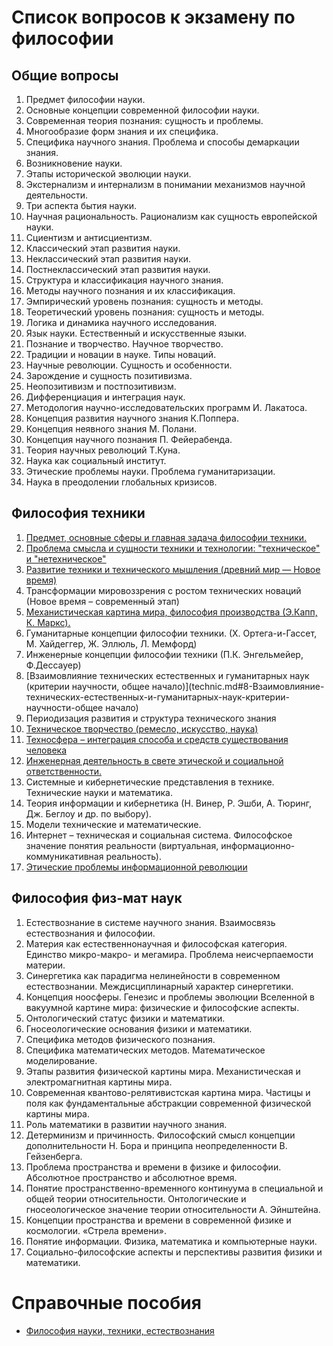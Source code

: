 # Список вопросов к экзамену по философии
## Общие вопросы
1. Предмет философии науки.
2. Основные концепции современной философии науки.
3. Современная теория познания: сущность и проблемы.
4. Многообразие форм знания и их специфика.
5. Специфика научного знания. Проблема и способы демаркации знания.
6. Возникновение науки.
7. Этапы исторической эволюции науки.
8. Экстернализм и интернализм в понимании механизмов научной деятельности.
9. Три аспекта бытия науки.
10. Научная рациональность. Рационализм как сущность европейской науки.
11. Сциентизм и антисциентизм.
12. Классический этап развития науки.
13. Неклассический этап развития науки.
14. Постнеклассический этап развития науки.
15. Структура и классификация научного знания.
16. Методы научного познания и их классификация.
17. Эмпирический уровень познания: сущность и методы.
18. Теоретический уровень познания: сущность и методы.
19. Логика и динамика научного исследования.
20. Язык науки. Естественный и искусственные языки.
21. Познание и творчество. Научное творчество.
22. Традиции и новации в науке. Типы новаций.
23. Научные революции. Сущность и особенности.
24. Зарождение и сущность позитивизма.
25. Неопозитивизм и постпозитивизм.
26. Дифференциация и интеграция наук.
27. Методология научно-исследовательских программ И. Лакатоса.
28. Концепция развития научного знания К.Поппера.
29. Концепция неявного знания М. Полани.
30. Концепция научного познания П. Фейерабенда.
31. Теория научных революций Т.Куна.
32. Наука как социальный институт.
33. Этические проблемы науки. Проблема гуманитаризации.
34. Наука в преодолении глобальных кризисов.

## Философия техники
1. [Предмет, основные сферы и главная задача философии техники.](technic.md#1-Предмет-основные-сферы-и-главная-задача-философии-техники)
2. [Проблема смысла и сущности техники и технологии: "техническое" и "нетехническое"](technic.md#2-Проблема-смысла-и-сущности-техники-и-технологии-техническое-и-нетехническое)
3. [Развитие техники и технического мышления (древний мир — Новое время)](https://github.com/pinecrew/philosophy/blob/master/technic.md#3-Развитие-техники-и-технического-мышления-древний-мир--Новое-время)
4. Трансформации мировоззрения с ростом технических новаций (Новое время – современный этап)
5. [Механистическая картина мира, философия производства (Э.Капп, К. Маркс).](technic.md#5-Механистическая-картина-мира-философия-производства-ЭКапп-К-Маркс)
6. Гуманитарные концепции философии техники. (Х. Ортега-и-Гассет, М. Хайдеггер, Ж. Эллюль, Л. Мемфорд)
7. Инженерные концепции философии техники (П.К. Энгельмейер, Ф.Дессауер)
8. [Взаимовлияние технических естественных и гуманитарных наук (критерии научности, общее начало)](technic.md#8-Взаимовлияние-технических-естественных-и-гуманитарных-наук-критерии-научности-общее начало)
9. Периодизация развития и структура технического знания
10. [Техническое творчество (ремесло, искусство, наука)](technic.md#10-Техническое-творчество-ремесло-искусство-наука)
11. [Техносфера – интеграция способа и средств существования человека](technic.md#11-Техносфера--интеграция-способа-и-средств-существования-человека)
12. [Инженерная деятельность в свете этической и социальной ответственности.](technic.md#12-Инженерная-деятельность-в-свете-этической-и-социальной-ответственности)
13. Системные и кибернетические представления в технике. Технические науки и математика.
14. Теория информации и кибернетика (Н. Винер, Р. Эшби, А. Тюринг, Дж. Беглоу и др. по выбору).
15. Модели технические и математические.
16. Интернет – техническая и социальная система. Философское значение понятия реальности (виртуальная, информационно-коммуникативная реальность).
17. [Этические проблемы информационной революции](technic.md#17-Этические-проблемы-информационной-революции)

## Философия физ-мат наук
1. Естествознание в системе научного знания. Взаимосвязь естествознания и философии.
2. Материя как естественнонаучная и философская категория. Единство микро-макро- и мегамира. Проблема неисчерпаемости материи.
3. Синергетика как парадигма нелинейности в современном естествознании. Междисциплинарный характер синергетики.
4. Концепция ноосферы. Генезис и проблемы эволюции Вселенной в вакуумной картине мира: физические и философские аспекты.
5. Онтологический статус физики и математики.
6. Гносеологические основания физики и математики.
7. Специфика методов физического познания.
8. Специфика математических методов. Математическое моделирование.
9. Этапы развития физической картины мира. Механистическая и электромагнитная картины мира.
10. Современная квантово-релятивистская картина мира. Частицы и поля как фундаментальные абстракции современной физической картины мира.
11. Роль математики в развитии научного знания.
12. Детерминизм и причинность. Философский смысл концепции дополнительности Н. Бора и принципа неопределенности В. Гейзенберга.
13. Проблема пространства и времени в физике и философии. Абсолютное пространство и абсолютное время.
14. Понятие пространственно-временного континуума в специальной и общей теории относительности. Онтологические и гносеологическое значение теории относительности А. Эйнштейна.
15. Концепции пространства и времени в современной физике и космологии. «Стрела времени».
16. Понятие информации. Физика, математика и компьютерные науки.
17. Социально-философские аспекты  и перспективы развития физики и математики.

# Справочные пособия
- [Философия науки, техники, естествознания](text.md)
